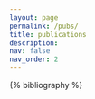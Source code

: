 ```yaml
---
layout: page
permalink: /pubs/
title: publications
description: 
nav: false
nav_order: 2
---
```


<!-- _pages/publications.md -->
<div class="publications">

{% bibliography %}

</div>
